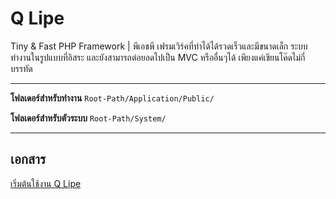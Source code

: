 # Q Lipe
Tiny &amp; Fast PHP Framework | พีเอชพี เฟรมเวิร์คที่ทำได้ได้รวดเร็วและมีขนาดเล็ก
ระบบทำงานในรูปแบบที่อิสระ และยังสามารถต่อยอดไปเป็น MVC หรืออื่นๆได้ เพียงแค่เขียนโค๊ดไม่กี่บรรทัด

---

**โฟลเดอร์สำหรับทำงาน** `` Root-Path/Application/Public/ ``

**โฟลเดอร์สำหรับตัวระบบ** `` Root-Path/System/ ``

---

## เอกสาร
[เริ่มต้นใช้งาน Q Lipe](https://kittichai-malain.gitbook.io/q-lipe/)
